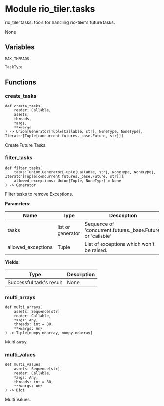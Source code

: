 # Module rio_tiler.tasks

rio_tiler.tasks: tools for handling rio-tiler's future tasks.

None

## Variables

```python3
MAX_THREADS
```

```python3
TaskType
```

## Functions

    
### create_tasks

```python3
def create_tasks(
    reader: Callable,
    assets,
    threads,
    *args,
    **kwargs
) -> Union[Generator[Tuple[Callable, str], NoneType, NoneType], Iterator[Tuple[concurrent.futures._base.Future, str]]]
```

    
Create Future Tasks.

    
### filter_tasks

```python3
def filter_tasks(
    tasks: Union[Generator[Tuple[Callable, str], NoneType, NoneType], Iterator[Tuple[concurrent.futures._base.Future, str]]],
    allowed_exceptions: Union[Tuple, NoneType] = None
) -> Generator
```

    
Filter tasks to remove Exceptions.

**Parameters:**

| Name | Type | Description | Default |
|---|---|---|---|
| tasks | list or generator | Sequence of 'concurrent.futures._base.Future' or 'callable' | None |
| allowed_exceptions | Tuple | List of exceptions which won't be raised. | None |

**Yields:**

| Type | Description |
|---|---|
| Successful task's result | None |

    
### multi_arrays

```python3
def multi_arrays(
    assets: Sequence[str],
    reader: Callable,
    *args: Any,
    threads: int = 80,
    **kwargs: Any
) -> Tuple[numpy.ndarray, numpy.ndarray]
```

    
Multi array.

    
### multi_values

```python3
def multi_values(
    assets: Sequence[str],
    reader: Callable,
    *args: Any,
    threads: int = 80,
    **kwargs: Any
) -> Dict
```

    
Multi Values.